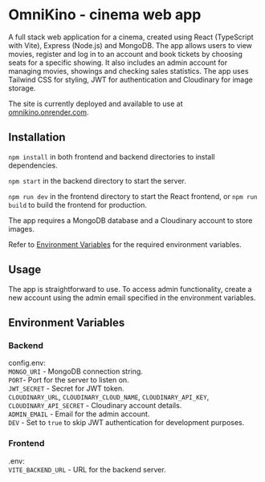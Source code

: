 # OmniKino - cinema web app

A full stack web application for a cinema, created using React (TypeScript with Vite), Express (Node.js) and MongoDB. The app allows users to view movies, register and log in to an account and book tickets by choosing seats for a specific showing. It also includes an admin account for managing movies, showings and checking sales statistics. The app uses Tailwind CSS for styling, JWT for authentication and Cloudinary for image storage.

The site is currently deployed and available to use at [omnikino.onrender.com](https://omnikino.onrender.com/).

## Installation

`npm install` in both frontend and backend directories to install dependencies.

`npm start` in the backend directory to start the server.

`npm run dev` in the frontend directory to start the React frontend, or `npm run build` to build the frontend for production.

The app requires a MongoDB database and a Cloudinary account to store images.

Refer to [Environment Variables](#environment-variables) for the required environment variables.

## Usage

The app is straightforward to use. To access admin functionality, create a new account using the admin email specified in the environment variables.

## Environment Variables

### Backend

config.env:\
`MONGO_URI` - MongoDB connection string.\
`PORT`- Port for the server to listen on.\
`JWT_SECRET` - Secret for JWT token.\
`CLOUDINARY_URL`, `CLOUDINARY_CLOUD_NAME`,
`CLOUDINARY_API_KEY`, `CLOUDINARY_API_SECRET` - Cloudinary account details.\
`ADMIN_EMAIL` - Email for the admin account.\
`DEV` - Set to `true` to skip JWT authentication for development purposes.

### Frontend

.env:\
`VITE_BACKEND_URL` - URL for the backend server.
